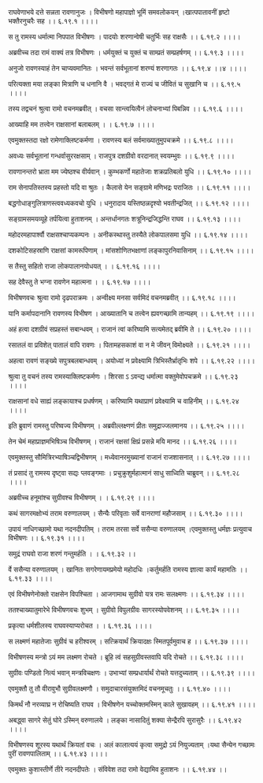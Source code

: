 राघवेणाभये दत्ते सन्नता रावणानुजः ।
विभीषणो महापाज्ञो भूमिं समवलोकयन् ।खात्पपातावनीं हृष्टो भक्तैरनुचरैः सह ।। ६.१९.१ ।।।।

स तु रामस्य धर्मात्मा निपपात विभीषणः ।
पादयोः शरणान्वेषी चतुर्भिः सह राक्षसैः ।। ६.१९.२ ।।।।

अब्रवीच्च तदा रामं वाक्यं तत्र विभीषणः ।
धर्मयुक्तं च युक्तं च साम्प्रतं सम्प्रहर्षणम् ।। ६.१९.३ ।।।।

अनुजो रावणस्याहं तेन चाप्यवमानितः ।
भवन्तं सर्वभूतानां शरण्यं शरणागतः ।। ६.१९.४ ।।४ ।।।।

परित्यक्ता मया लङ्का मित्राणि च धनानि वै ।
भवद्गतं मे राज्यं च जीवितं च सुखानि च ।। ६.१९.५ ।।।।

तस्य तद्वचनं श्रुत्वा रामो वचनमब्रवीत् ।
वचसा सान्त्वयित्वैनं लोचनाभ्यां पिबन्निव ।। ६.१९.६ ।।।।

आख्याहि मम तत्त्वेन राक्षसानां बलाबलम् ।
। ६.१९.७ ।।।।

एवमुक्तस्तदा रक्षो रामेणाक्लिष्टकर्मणा ।
रावणस्य बलं सर्वमाख्यातुमुपचक्रमे ।। ६.१९.८ ।।।।

अवध्यः सर्वभूतानां गन्धर्वासुररक्षसाम् ।
राजपुत्र दशग्रीवो वरदानात् स्वयम्भुवः ।। ६.१९.९ ।।।।

रावणानन्तरो भ्राता मम ज्येष्ठश्च वीर्यवान् ।
कुम्भकर्णो महातेजाः शक्रप्रतिबलो युधि ।। ६.१९.१० ।।।।

राम सेनापतिस्तस्य प्रहस्तो यदि वा श्रुतः ।
कैलासे येन सङ्ग्रामे मणिभद्रः पराजितः ।। ६.१९.११ ।।।।

बद्धगोधाङ्गुलित्राणस्त्ववध्यकवचो युधि ।
धनुरादाय यस्तिष्ठन्नदृश्यो भवतीन्द्रजित् ।। ६.१९.१२ ।।।।

सङ्ग्रामसमयव्यूहे तर्पयित्वा हुताशनम् ।
अन्तर्धानगतः शत्रूनिन्द्रजिद्धन्ति राघव ।। ६.१९.१३ ।।।।

महोदरमहापार्श्वौ राक्षसश्चाप्यकम्पनः ।
अनीकस्थास्तु तस्यैते लोकपालसमा युधि ।। ६.१९.१४ ।।।।

दशकोटिसहस्राणि राक्षसां कामरूपिणाम् ।
मांसशोणितभक्षाणां लङ्कापुरनिवासिनाम् ।। ६.१९.१५ ।।।।

स तैस्तु सहितो राजा लोकपालानयोधयत् ।
। ६.१९.१६ ।।।।

सह देवैस्तु ते भग्ना रावणेन महात्मना ।
। ६.१९.१७ ।।।।

विभीषणवचः श्रुत्वा रामो दृढपराक्रमः ।
अन्वीक्ष्य मनसा सर्वमिदं वचनमब्रवीत् ।। ६.१९.१८ ।।।।

यानि कर्मापदानानि रावणस्य विभीषण ।
आख्यातानि च तत्त्वेन ह्यवगच्छामि तान्यहम् ।। ६.१९.१९ ।।।।

अहं हत्वा दशग्रीवं सप्रहस्तं सबान्धवम् ।
राजानं त्वां करिष्यामि सत्यमेतद् ब्रवीमि ते ।। ६.१९.२० ।।।।

रसातलं वा प्रविशेत् पातालं वापि रावणः ।
पितामहसकाशं वा न मे जीवन् विमोक्ष्यते ।। ६.१९.२१ ।।।।

अहत्वा रावणं सङ्ख्ये सपुत्रबलबान्धवम् ।
अयोध्यां न प्रवेक्ष्यामि त्रिभिस्तैर्भ्रातृभिः शपे ।। ६.१९.२२ ।।।।

श्रुत्वा तु वचनं तस्य रामस्याक्लिष्टकर्मणः ।
शिरसा ऽ ऽवन्द्य धर्मात्मा वक्तुमेवोपचक्रमे ।। ६.१९.२३ ।।।।

राक्षसानां वधे साह्यं लङ्कायाश्च प्रधर्षणम् ।
करिष्यामि यथाप्राणं प्रवेक्ष्यामि च वाहिनीम् ।। ६.१९.२४ ।।।।

इति ब्रुवाणं रामस्तु परिष्वज्य विभीषणम् ।
अब्रवील्लक्ष्णणं प्रीतः समुद्राज्जलमानय ।। ६.१९.२५ ।।।।

तेन चेमं महाप्राज्ञमभिषिञ्च विभीषणम् ।
राजानं रक्षसां क्षिप्रं प्रसन्ने मयि मानद ।। ६.१९.२६ ।।।।

एवमुक्तस्तु सौमित्रिरभ्याषिञ्चद्विभीषणम् ।
मध्येवानरमुख्यानां राजानं राजशासनात् ।। ६.१९.२७ ।।।।

तं प्रसादं तु रामस्य दृष्ट्वा सद्यः प्लवङ्गमाः ।
प्रचुक्रुशुर्महात्मानं साधु साध्विति चाब्रुवन् ।। ६.१९.२८ ।।।।

अब्रवीच्च हनूमांश्च सुग्रीवश्च विभीषणम् ।
। ६.१९.२९ ।।।।

कथं सागरमक्षोभ्यं तराम वरुणालयम् ।
सैन्यैः परिवृताः सर्वे वानराणां महौजसाम् ।। ६.१९.३० ।।।।

उपायं नाधिगच्छामो यथा नदनदीपतिम् ।
तराम तरसा सर्वे ससैन्या वरुणालयम् ।एवमुक्तस्तु धर्मज्ञः प्रत्युवाच विभीषणः ।। ६.१९.३१ ।।।।

समुद्रं राघवो राजा शरणं गन्तुमर्हति ।
। ६.१९.३२ ।।

र्वे ससैन्या वरुणालयम् ।
खानितः सगरेणायमप्रमेयो महोदधिः ।कर्तुमर्हति रामस्य ज्ञात्वा कार्यं महामतिः ।। ६.१९.३३ ।।।।

एवं विभीषणेनोक्तो राक्षसेन विपश्चिता ।
आजगामाथ सुग्रीवो यत्र रामः सलक्ष्मणः ।। ६.१९.३४ ।।।।

ततश्चाख्यातुमारेभे विभीषणवचः शुभम् ।
सुग्रीवो विपुलग्रीवः सागरस्योपवेशनम् ।। ६.१९.३५ ।।।।

प्रकृत्या धर्मशीलस्य राघवस्याप्यरोचत ।
। ६.१९.३६ ।।।।

स लक्ष्मणं महातेजाः सुग्रीवं च हरीश्वरम् ।
सत्क्रियार्थं क्रियादक्षः स्मितपूर्वमुवाच ह ।। ६.१९.३७ ।।।।

विभीषणस्य मन्त्रो ऽयं मम लक्ष्मण रोचते ।
ब्रूहि त्वं सहसुग्रीवस्तवापि यदि रोचते ।। ६.१९.३८ ।।।।

सुग्रीवः पण्डितो नित्यं भवान् मन्त्रविचक्षणः ।
उभाभ्यां सम्प्रधार्यार्थं रोचते यत्तदुच्यताम् ।। ६.१९.३९ ।।।।

एवमुक्तौ तु तौ वीरावुभौ सुग्रीवलक्ष्मणौ ।
समुदाचारसंयुक्तमिदं वचनमूचतुः ।। ६.१९.४० ।।।।

किमर्थं नौ नरव्याघ्र न रोचिष्यति राघव ।
विभीषणेन यच्चोक्तमस्मिन् काले सुखावहम् ।। ६.१९.४१ ।।।।

अबद्ध्वा सागरे सेतुं घोरे ऽस्मिन् वरुणालये ।
लङ्का नासादितुं शक्या सेन्द्रैरपि सुरासुरैः ।। ६.१९.४२ ।।।।

विभीषणस्य शूरस्य यथार्थं क्रियतां वचः ।
अलं कालात्ययं कृत्वा समुद्रो ऽयं नियुज्यताम् ।यथा सैन्येन गच्छामः पुरीं रावणपालिताम् ।। ६.१९.४३ ।।।।

एवमुक्तः कुशास्तीर्णे तीरे नदनदीपतेः ।
संविवेश तदा रामो वेद्यामिव हुताशनः ।। ६.१९.४४ ।।

